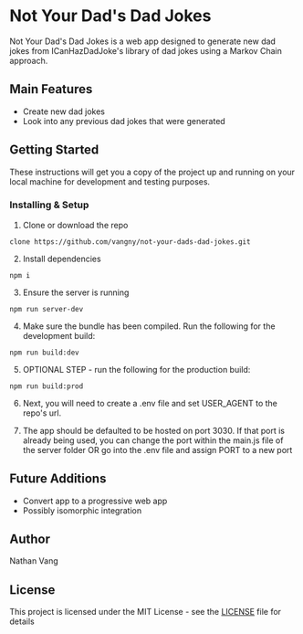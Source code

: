 Not Your Dad's Dad Jokes
===============

Not Your Dad's Dad Jokes is a web app designed to generate new dad jokes from ICanHazDadJoke's library of dad jokes using a Markov Chain approach.

## Main Features
* Create new dad jokes
* Look into any previous dad jokes that were generated

## Getting Started
These instructions will get you a copy of the project up and running on your local machine for development and testing purposes.

### Installing & Setup
1. Clone or download the repo

```
clone https://github.com/vangny/not-your-dads-dad-jokes.git
```

2. Install dependencies
```
npm i
```

3. Ensure the server is running
```
npm run server-dev
```

4. Make sure the bundle has been compiled. Run the following for the development build:
```
npm run build:dev
```

5. OPTIONAL STEP - run the following for the production build:
```
npm run build:prod
```

6. Next, you will need to create a .env file and set USER_AGENT to the repo's url.

7. The app should be defaulted to be hosted on port 3030. If that port is already being used, you can change the port within the main.js file of the server folder OR go into the .env file and assign PORT to a new port 

## Future Additions
* Convert app to a progressive web app
* Possibly isomorphic integration

## Author
Nathan Vang

## License
This project is licensed under the MIT License - see the [LICENSE](https://github.com/vangny/not-your-dads-dad-jokes/blob/master/LICENSE) file for details